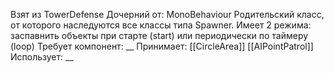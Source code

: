Взят из TowerDefense
Дочерний от: MonoBehaviour
Родительский класс, от которого наследуются все классы типа Spawner. Имеет 2 режима: заспавнить объекты при старте (start) или периодически по таймеру (loop)
Требует компонент: __
Принимает: 
[[CircleArea]]
[[AIPointPatrol]]
Использует: __
